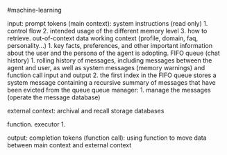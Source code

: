 #machine-learning

input: prompt tokens (main context):
	system instructions (read only)
		1. control flow
		2. intended usage of the different memory level
		3. how to retrieve. out-of-context data
	working context (profile, domain, faq, personality...)
		1. key facts, preferences, and other important information about the user and the persona of the agent is adopting.
	FIFO queue (chat history)
		1. rolling history of messages, including messages between the agent and user, as well as system messages (memory warnings) and function call input and output
		2. the first index in the FIFO queue stores a system message containing a recursive summary of messages that have been evicted from the queue
queue manager:
	1. manage the messages (operate the message database)

external context:
		archival and recall storage databases

function. executor
	1. 

output: completion tokens (function call):
	using function to move data between main context and external context


